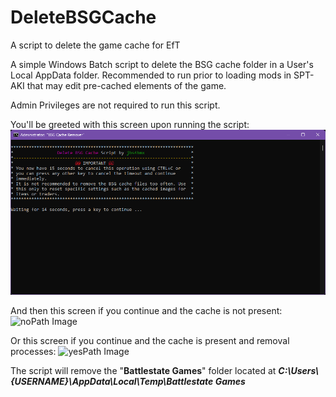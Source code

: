 # DeleteBSGCache
A script to delete the game cache for EfT


A simple Windows Batch script to delete the BSG cache folder in a User's Local AppData folder. Recommended to run prior to loading mods in SPT-AKI that may edit pre-cached elements of the game.

Admin Privileges are not required to run this script.

You'll be greeted with this screen upon running the script:
![Start Image](./img/delBSGcache.001.png)

And then this screen if you continue and the cache is not present:
![noPath Image](./img/delBSGcache.002noPath.png)

Or this screen if you continue and the cache is present and removal processes:
![yesPath Image](./img/delBSGcache.002yesPath.png)


The script will remove the "**Battlestate Games**" folder located at _**C:\\Users\\{USERNAME}\\AppData\\Local\\Temp\\Battlestate Games**_
